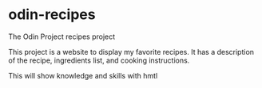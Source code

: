 # odin-recipes
The Odin Project recipes project

This project is a website to display my favorite recipes.
It has a description of the recipe, ingredients list,
and cooking instructions.

This will show knowledge and skills with hmtl